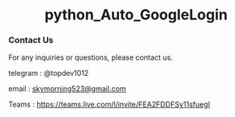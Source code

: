 # 

<div align="center">
   <h1>python_Auto_GoogleLogin</h1>
</div>









### **Contact Us**

For any inquiries or questions, please contact us.

telegram : @topdev1012

email :  skymorning523@gmail.com

Teams :  https://teams.live.com/l/invite/FEA2FDDFSy11sfuegI